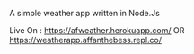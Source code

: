 ﻿A simple weather app written in Node.Js

Live On : https://afweather.herokuapp.com/ OR https://weatherapp.affanthebess.repl.co/
